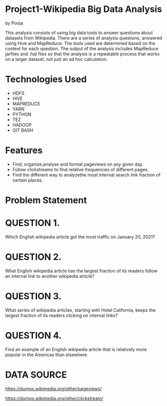 # Project1-Wikipedia Big Data Analysis
 by Pooja
 
This analysis consists of using big data tools to answer questions about datasets from Wikipedia. There are a series of analysis questions, answered using Hive and MapReduce. The tools used are determined based on the context for each question. The output of the analysis includes MapReduce jarfiles and .hql files so that the analysis is a repeatable process that works on a larger dataset, not just an ad hoc calculation.

# Technologies Used
* HDFS
* HIVE
* MAPREDUCE
* YARN
* PYTHON
* TEZ
* HADOOP
* GIT BASH

# Features
* Find, organize,analyse and format pageviews on any given day.
* Follow clickstreams to find relative frequencies of different pages.
* Find the different way to analyzethe most internal search link fraction of certain places.


# Problem Statement
# QUESTION 1.
Which English wikipedia article got the most traffic on January 20, 2021?
# QUESTION 2.
What English wikipedia article has the largest fraction of its readers follow an internal link to another wikipedia article?
# QUESTION 3.
What series of wikipedia articles, starting with Hotel California, keeps the largest fraction of its readers clicking on internal links?
# QUESTION 4.
Find an example of an English wikipedia article that is relatively more popular in the Americas than elsewhere.


# DATA SOURCE
https://dumps.wikimedia.org/other/pageviews/

https://dumps.wikimedia.org/other/clickstream/




